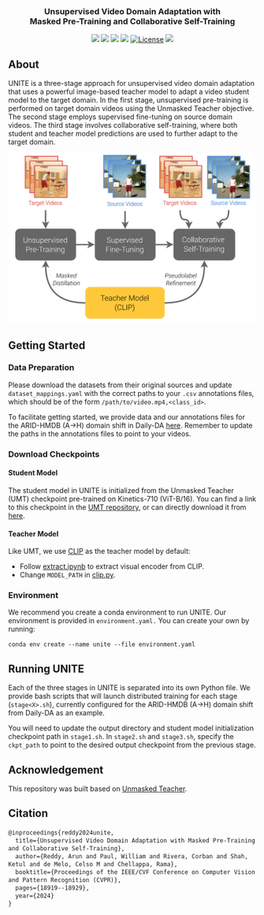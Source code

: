 <div align="center">

<br />
<p align="center">
  <h3 align="center"><strong>Unsupervised Video Domain Adaptation with<br>Masked Pre-Training and Collaborative Self-Training</strong></h2>
</p>
</div>

<div align="center">

[![](https://img.shields.io/badge/CVPR%202024%20PDF-blue)](https://openaccess.thecvf.com/content/CVPR2024/papers/Reddy_Unsupervised_Video_Domain_Adaptation_with_Masked_Pre-Training_and_Collaborative_Self-Training_CVPR_2024_paper.pdf)
[![](https://img.shields.io/badge/Supplementary-7DCBFF)](https://openaccess.thecvf.com/content/CVPR2024/supplemental/Reddy_Unsupervised_Video_Domain_CVPR_2024_supplemental.pdf)
[![](https://img.shields.io/badge/arXiv-b31b1b)](https://arxiv.org/abs/2312.02914)
[![](https://img.shields.io/badge/Video-ff0000)](https://www.youtube.com/watch?v=dDjCVnkuhGg)
[![License](https://img.shields.io/badge/License-MIT-yellow.svg)](https://github.com/reddyav1/unite/blob/main/LICENSE)
[![](https://img.shields.io/badge/Bibtex-17b656)](#citation)

</div>

## About

UNITE is a three-stage approach for unsupervised video domain adaptation that uses a powerful image-based teacher model to adapt a video student model to the target domain. In the first stage, unsupervised pre-training is performed on target domain videos using the Unmasked Teacher objective. The second stage employs supervised fine-tuning on source domain videos. The third stage involves collaborative self-training, where both student and teacher model predictions are used to further adapt to the target domain.

<div align="center">
<p align="center">
<img src="images/teaser.png" alt="teaser" width="550"/>
</p>
</div>

## Getting Started

### Data Preparation

Please download the datasets from their original sources and update `dataset_mappings.yaml` with the correct paths to your `.csv` annotations files, which should be of the form `/path/to/video.mp4,<class_id>`.

To facilitate getting started, we provide data and our annotations files for the ARID-HMDB (A&#8594;H) domain shift in Daily-DA [here](https://www.cis.jhu.edu/~areddy/unite_cvpr24/). Remember to update the paths in the annotations files to point to your videos.

### Download Checkpoints

#### Student Model
The student model in UNITE is initialized from the Unmasked Teacher (UMT) checkpoint pre-trained on Kinetics-710 (ViT-B/16). You can find a link to this checkpoint in the [UMT repository](https://github.com/OpenGVLab/unmasked_teacher/blob/main/single_modality/MODEL_ZOO.md), or can directly download it from [here](https://www.cis.jhu.edu/~areddy/unite_cvpr24/checkpoints/b16_ptk710_f8_res224.pth).

#### Teacher Model
Like UMT, we use [CLIP](https://github.com/openai/CLIP) as the teacher model by default:
- Follow [extract.ipynb](./src/models/extract_clip/extract.ipynb) to extract visual encoder from CLIP.
- Change `MODEL_PATH` in [clip.py](./src/models/clip.py).

### Environment
We recommend you create a conda environment to run UNITE. Our environment is provided in `environment.yaml.` You can create your own by running:

```
conda env create --name unite --file environment.yaml
```

## Running UNITE

Each of the three stages in UNITE is separated into its own Python file. We provide bash scripts that will launch distributed training for each stage (`stage<X>.sh`), currently configured for the ARID-HMDB (A&#8594;H) domain shift from Daily-DA as an example.

You will need to update the output directory and student model initialization checkpoint path in `stage1.sh`. In `stage2.sh` and `stage3.sh`, specify the `ckpt_path` to point to the desired output checkpoint from the previous stage.

## Acknowledgement

This repository was built based on [Unmasked Teacher](https://github.com/OpenGVLab/unmasked_teacher).

<a name="citation"></a>
## Citation
```
@inproceedings{reddy2024unite,
  title={Unsupervised Video Domain Adaptation with Masked Pre-Training and Collaborative Self-Training},
  author={Reddy, Arun and Paul, William and Rivera, Corban and Shah, Ketul and de Melo, Celso M and Chellappa, Rama},
  booktitle={Proceedings of the IEEE/CVF Conference on Computer Vision and Pattern Recognition (CVPR)},
  pages={18919--18929},
  year={2024}
}
```
